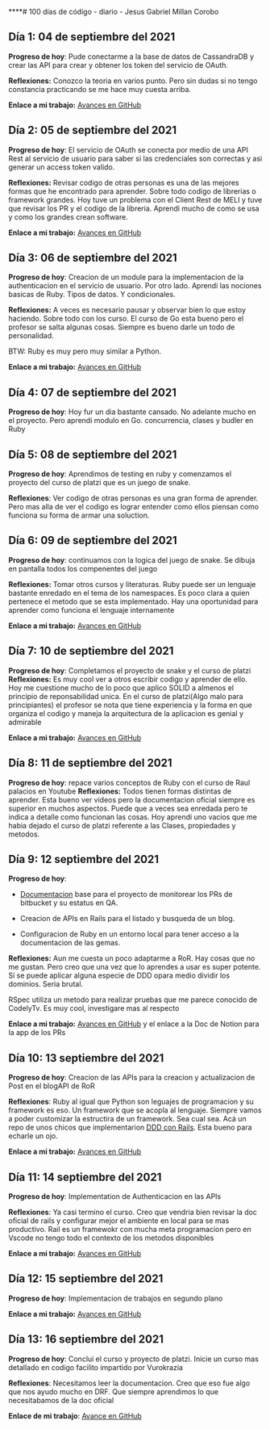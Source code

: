 ****# 100 días de código - diario - Jesus Gabriel Millan Corobo

## Día 1: 04 de septiembre del 2021

**Progreso de hoy**: Pude conectarme a la base de datos de CassandraDB y crear las API para crear y obtener los token del servicio de OAuth.

**Reflexiones:** Conozco la teoria en varios punto. Pero sin dudas si no tengo constancia practicando se me hace muy cuesta arriba.

**Enlace a mi trabajo:** [Avances en GitHub](https://github.com/jgmc3012/bookstore_oauth-api)

## Día 2: 05 de septiembre del 2021

**Progreso de hoy**: El servicio de OAuth se conecta por medio de una API Rest al servicio de usuario para saber si las credenciales son correctas y asi generar un access token valido.

**Reflexiones:** Revisar codigo de otras personas es una de las mejores formas que he encontrado para aprender. Sobre todo codigo de librerias o framework grandes. Hoy tuve un problema con el Client Rest de MELI y tuve que revisar los PR y el codigo de la libreria. Aprendi mucho de como se usa y como los grandes crean software.

**Enlace a mi trabajo:** [Avances en GitHub](https://github.com/jgmc3012/bookstore_oauth-api)

## Día 3: 06 de septiembre del 2021

**Progreso de hoy**: Creacion de un module para la implementacion de la authenticacion en el servicio de usuario.
Por otro lado. Aprendi las nociones basicas de Ruby. Tipos de datos. Y condicionales.

**Reflexiones:** A veces es necesario pausar y observar bien lo que estoy haciendo. Sobre todo con los curso. El curso de Go esta bueno pero el profesor se salta algunas cosas. Siempre es bueno darle un todo de personalidad.

BTW: Ruby es muy pero muy similar a Python.

**Enlace a mi trabajo:** [Avances en GitHub](https://github.com/jgmc3012/bookstore_oauth-go)

## Día 4: 07 de septiembre del 2021

**Progreso de hoy**: Hoy fur un dia bastante cansado. No adelante mucho en el proyecto. Pero aprendi modulo en Go. concurrencia, clases y budler en Ruby

## Día 5: 08 de septiembre del 2021

**Progreso de hoy**: Aprendimos de testing en ruby y comenzamos el proyecto del curso de platzi que es un juego de snake.

**Reflexiones**: Ver codigo de otras personas es una gran forma de aprender. Pero mas alla de ver el codigo es lograr entender como ellos piensan como funciona su forma de armar una soluction.

## Día 6: 09 de septiembre del 2021

**Progreso de hoy**: continuamos con la logica del juego de snake. Se dibuja en pantalla todos los compenentes del juego

**Reflexiones:** Tomar otros cursos y literaturas. Ruby puede ser un lenguaje bastante enredado en el tema de los namespaces. Es poco clara a quien pertenece el metodo que se esta implementado. Hay una oportunidad para aprender como funciona el lenguaje internamente

**Enlace a mi trabajo:** [Avances en GitHub](https://github.com/jgmc3012/snake-game)

## Día 7: 10 de septiembre del 2021

**Progreso de hoy**: Completamos el proyecto de snake y el curso de platzi
**Reflexiones:** Es muy cool ver a otros escribir codigo y aprender de ello. Hoy me cuestione mucho de lo poco que aplico SOLID a almenos el principio de reponsabilidad unica. En el curso de platzi(Algo malo para principiantes) el profesor se nota que tiene experiencia y la forma en que organiza el codigo y maneja la arquitectura de la aplicacion es genial y admirable

**Enlace a mi trabajo:** [Avances en GitHub](https://github.com/jgmc3012/snake-game)
## Día 8: 11 de septiembre del 2021

**Progreso de hoy**: repace varios conceptos de Ruby con el curso de Raul palacios en Youtube
**Reflexiones:** Todos tienen formas distintas de aprender. Esta bueno ver videos pero la documentacion oficial siempre es superior en muchos aspectos. Puede que a veces sea enredada pero te indica a detalle como funcionan las cosas. Hoy aprendi uno vacios que me habia dejado el curso de platzi referente a las Clases, propiedades y metodos.

## Día 9: 12 septiembre del 2021

**Progreso de hoy**:

- [Documentacion](https://www.notion.so/PRs-Reviews-on-Notion-Database-5284002a08004dbebc7feb1094d26c34) base para el proyecto de monitorear los PRs de bitbucket y su estatus en QA.

- Creacion de APIs en Rails para el listado y busqueda de un blog.

- Configuracion de Ruby en un entorno local para tener acceso a la documentacion de las gemas.

**Reflexiones:** Aun me cuesta un poco adaptarme a RoR. Hay cosas que no me gustan. Pero creo que una vez que lo aprendes a usar es super potente. Si se puede aplicar alguna especie de DDD opara medio dividir los dominios. Seria brutal.

RSpec utiliza un metodo para realizar pruebas que me parece conocido de CodelyTv. Es muy cool, investigare mas al respecto

**Enlace a mi trabajo:** [Avances en GitHub](https://github.com/jgmc3012/blog-api-on-ror) y el enlace a la Doc de Notion para la app de los PRs

## Día 10: 13 septiembre del 2021

**Progreso de hoy**: Creacion de las APIs para la creacion y actualizacion de Post en el blogAPI de RoR

**Reflexiones**: Ruby al igual que Python son leguajes de programacion y su framework es eso. Un framework que se acopla al lenguaje. Siempre vamos a poder customizar la estructira de un framework. Sea cual sea. Acá un repo de unos chicos que implementarion [DDD con Rails](https://github.com/Creditas/ddd-rails-sample). Esta bueno para echarle un ojo.


**Enlace a mi trabajo:** [Avances en GitHub](https://github.com/jgmc3012/blog-api-on-ror)

## Día 11: 14 septiembre del 2021

**Progreso de hoy**: Implementation de Authenticacion en las APIs

**Reflexiones**: Ya casi termino el curso. Creo que vendria bien revisar la doc oficial de rails y configurar mejor el ambiente en local para se mas productivo. Rail es un framewokr con mucha meta programacion pero en Vscode no tengo todo el contexto de los metodos disponibles

**Enlace a mi trabajo:** [Avances en GitHub](https://github.com/jgmc3012/blog-api-on-ror)

## Día 12: 15 septiembre del 2021

**Progreso de hoy**: Implementacion de trabajos en segundo plano

**Enlace a mi trabajo:** [Avances en GitHub](https://github.com/jgmc3012/blog-api-on-ror)

## Día 13: 16 septiembre del 2021

**Progreso de hoy**: Conclui el curso y proyecto de platzi. Inicie un curso mas detallado en codigo facilito impartido por Vurokrazia

**Reflexiones**: Necesitamos leer la documentacion. Creo que eso fue algo que nos ayudo mucho en DRF. Que siempre aprendimos lo que necesitabamos de la doc oficial

**Enlace de mi trabajo**: [Avance en GitHub](https://github.com/jgmc3012/store-with-ror)
